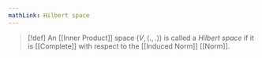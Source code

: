 ```yaml
---
mathLink: Hilbert space
---
```

>[!def]
>An [[Inner Product]] space $(V,\langle.,.\rangle)$ is called a *Hilbert space* if it is [[Complete]] with respect to the [[Induced Norm]] [[Norm]].

